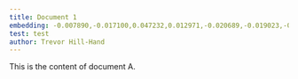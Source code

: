 ```yaml
---
title: Document 1
embedding: -0.007890,-0.017100,0.047232,0.012971,-0.020689,-0.019023,-0.007855,-0.025209,0.039946,0.044567,-0.006904,0.038028,0.025252,0.020619,-0.035816,0.008997,-0.038666,-0.000222,-0.049225,0.000375,-0.033879,-0.016112,-0.066014,-0.013218,-0.016354,0.020837,-0.014626,0.026317,0.077139,0.020728,0.034357,0.039263,0.009018,-0.035258,0.016843,-0.028042,0.059007,-0.057285,0.022079,-0.032214,0.011675,0.003308,0.062476,-0.032570,-0.063900,-0.014111,-0.021636,-0.012074,0.002418,-0.045253,0.016766,0.011186,0.016986,-0.034927,0.015708,-0.012965,-0.004095,-0.047484,-0.018359,0.043864,0.037148,-0.007142,0.018633,-0.046009,-0.021488,0.020254,-0.010087,-0.005320,0.020264,-0.030871,-0.013141,0.005775,-0.010442,-0.022072,-0.018496,0.006484,-0.003948,-0.021966,-0.043623,0.054581,-0.003710,0.020570,0.024892,-0.034799,-0.028839,-0.003996,-0.012649,-0.007274,0.028824,0.004363,0.027503,0.035020,0.002221,0.015628,0.006656,0.047975,-0.009977,0.029832,-0.014185,-0.003224,0.031192,0.052068,-0.000302,0.072278,-0.043351,0.007619,-0.025418,-0.019401,-0.016445,-0.006186,-0.004714,-0.022297,0.010881,-0.020755,-0.027884,0.042506,0.031620,0.014817,-0.016887,0.008428,-0.008470,0.012839,-0.009664,-0.037643,-0.041110,-0.013381,-0.000706,0.055330,-0.039613,0.003142,0.029346,-0.031683,-0.016244,0.061002,0.004602,-0.006967,0.016046,-0.019647,0.022663,-0.029478,-0.010585,0.006219,0.002499,0.066545,0.010074,0.049675,-0.062249,0.022474,-0.047082,0.055008,-0.000389,-0.006121,0.027624,0.018355,-0.026005,-0.030492,-0.024011,-0.038612,-0.004655,-0.039007,-0.036472,0.006368,-0.031779,0.011852,-0.046292,0.060014,-0.018189,-0.024432,-0.033534,-0.026148,0.014689,-0.000543,-0.014451,-0.007878,0.004838,-0.010456,0.016214,0.036233,0.043290,0.023486,-0.009556,0.013375,0.046095,0.019510,-0.027221,0.008446,-0.028469,-0.025509,-0.005605,-0.015755,-0.001709,0.053342,-0.026057,0.004355,0.037674,-0.018058,-0.077908,0.002674,-0.016592,-0.057798,-0.041903,-0.039207,0.007147,0.017222,-0.004682,-0.008445,0.022811,0.046630,-0.041416,0.006445,0.067309,0.021621,-0.021743,0.006790,0.020768,-0.023015,-0.033600,0.023664,-0.031728,0.013282,0.008245,0.008297,0.007232,0.033742,-0.004199,0.019105,0.027840,0.056721,-0.040853,-0.002689,-0.009646,0.035669,-0.003356,0.044196,0.028191,0.012515,0.019873,0.032189,0.011443,0.026306,-0.004905,0.007528,0.072509,0.000180,0.043018,0.029824,0.005188,-0.009647,0.028637,-0.013911,-0.017469,0.036617,0.013707,0.001532,-0.006397,-0.014496,0.025363,0.032690,-0.049988,-0.054113,0.025487,0.033894,-0.006863,0.040807,-0.033389,-0.008918,0.021094,-0.029164,0.020727,-0.041597,-0.013717,-0.018493,-0.086034,0.005295,-0.013992,0.022660,0.027084,-0.081109,0.031924,-0.019651,-0.020429,-0.003467,-0.034577,0.020813,0.005465,-0.007904,-0.012093,0.006347,-0.036265,0.021053,0.016663,-0.035973,-0.043090,-0.017364,0.025555,0.011142,0.004256,0.034616,0.021016,-0.052068,-0.023659,-0.049407,0.010881,-0.004277,-0.044844,0.018104,-0.004040,-0.003216,-0.006851,0.017279,0.002303,0.038138,-0.010005,0.027034,-0.037304,0.020003,-0.015680,0.020717,0.008633,-0.032158,0.002312,0.014648,-0.008135,-0.047714,0.016498,-0.005908,0.066687,-0.087096,0.008319,-0.024443,-0.067649,-0.035366,0.009272,0.000153,-0.000086,0.038533,-0.036835,-0.052230,0.022503,-0.022789,0.021534,-0.071119,0.028886,0.016707,-0.043998,0.048337,-0.012046,0.001781,0.046004,-0.009959,-0.002337,0.031706,0.024847,0.017438,-0.000233,0.024690,-0.019130,0.023419,-0.003516,-0.014114,0.002947,0.038696,0.007723,-0.031329,-0.017576,-0.002759,-0.032194,-0.002598,0.004167,-0.083431,0.057552,0.003405,-0.041375,0.006632,-0.035409,-0.011598,0.069951,-0.047142,0.045732,-0.075100,0.002687,-0.005804,0.036676,0.043657,0.029494,0.041255,0.028910,-0.001011,-0.009580,-0.051461,-0.004281,-0.016537,0.026638,-0.001875,-0.037462,-0.057002,0.059688,0.042155,0.020670,0.022768,0.017952,0.004118,0.029670,0.013523,-0.029591,-0.010218,-0.015117,0.067922,-0.040541,0.018865,-0.018813,0.007418,-0.027514,-0.009910,0.025272,0.019588,-0.016139,0.006450,0.032892,-0.005703,-0.054342,-0.003651,-0.011143,0.059552,0.039410,-0.022984,0.029680,0.005683,0.020709,-0.006962,-0.042086,-0.038071,0.000115,-0.000198,-0.038477,-0.001172,-0.000271,-0.018064,0.018170,-0.017383,0.054549,0.023541,-0.015694,0.012977,-0.019960,-0.019761,0.029834,0.016080,0.004758,-0.016115,0.010231,-0.036028,0.022183,-0.036598,0.000728,0.038000,0.034648,-0.010156,0.004444,-0.021917,-0.001488,0.005869,-0.003631,-0.023840,-0.024728,0.052013,-0.015293,-0.029371,0.031976,0.007935,0.003410,-0.002526,0.018601,-0.026081,-0.014597,-0.022242,-0.005754,-0.010288,-0.008994,-0.011363,-0.012139,0.004814,-0.032701,0.018102,-0.040855,-0.030677,-0.025065,-0.016715,-0.021411,-0.037469,0.052075,0.017163,-0.002465,-0.027640,-0.059167,-0.038588,-0.055254,-0.039948,-0.027391,-0.018328,0.074161,-0.019680,-0.009477,-0.012920,-0.012472,0.035134,-0.030026,0.004084,0.012652,0.024397,0.000696,0.021008,0.011853,0.015116,-0.000113,0.007988,0.013483,-0.033111,-0.014920,0.033701,0.039669,-0.034552,-0.023881,0.001162,-0.023248,0.028728,0.073722,-0.017416,-0.010398,-0.024525,-0.026814,0.011631,-0.009625,-0.038029,0.042045,0.026915,0.009971,0.047415,0.000869,0.001061,-0.073198,0.007224,-0.002411,0.008449,0.006783,-0.023448,-0.015365,0.062032,0.012499,0.038821,-0.013797,-0.018350,0.006958,0.048746,-0.025301,0.007359,0.022065,0.031316,0.007036,0.034217,-0.001994,0.067428,-0.017320,-0.018664,0.004078,-0.021584,-0.029371,0.013835,0.010420,-0.031400,-0.013464,-0.043815,0.035419,0.002947,-0.039974,-0.067923,-0.010851,-0.050366,-0.034797,0.024399,0.008320,-0.039663,-0.031608,0.015744,0.019418,-0.042427,0.026707,0.078167,-0.004769,-0.042024,-0.039180,0.016052,0.010458,-0.015836,-0.008490,0.020897,-0.019732,-0.003933,-0.015822,0.004192,-0.033576,0.007573,0.037470,0.001991,0.025347,0.005964,-0.021364,-0.017471,0.046424,0.013239,-0.020135,-0.010694,-0.007750,0.030446,0.006286,-0.006650,0.006466,-0.035020,0.060443,-0.006093,-0.024575,0.023583,0.060862,-0.026408,0.005780,-0.026611,-0.025248,-0.011623,-0.070157,0.013322,0.024304,-0.029567,0.001166,-0.028139,0.006695,0.009891,0.004696,-0.000442,0.027689,0.008496,0.038181,-0.016090,0.003395,-0.004769,0.030874,0.028115,-0.013987,0.028710,0.016945,-0.013350,0.025070,-0.020201,0.033994,-0.051226,-0.040048,0.073465,-0.002655,-0.025592,-0.006405,0.011103,0.041496,0.011665,-0.049729,-0.028179,0.041102,-0.031574,0.018868,-0.051186,-0.042530,-0.042809,0.028831,-0.037309,-0.012824,0.004091,0.022839,0.004505,-0.001921,-0.019653,0.086028,-0.031665,0.031487,0.019015,0.015414,-0.010633,-0.051121,-0.015154,0.008964,-0.016271,-0.020978,0.025226,-0.011209,-0.021081,0.023816,0.043062,0.003943,-0.019386,-0.031664,0.012232,0.013238,-0.010201,-0.005340,0.013829,-0.026922,-0.010718,0.003106,-0.063273,-0.025226,0.028236,0.055958,0.003463,-0.018762,-0.058059,-0.032981,-0.042988,-0.051501,0.013856,0.017563,0.026790,-0.028235,-0.016128,0.034946,0.015893,0.044337,-0.001918,-0.013453,0.037065,-0.016998,0.013491,0.013839,0.030692,-0.006933,-0.035602,-0.000724,-0.016086,0.047002,-0.021220,0.005849,-0.017367,0.031578,-0.000077,0.038108,0.023113,-0.022999,-0.018230,-0.024972,-0.029866,-0.025332,-0.020209,-0.058708,0.020376,-0.025192,-0.012634,-0.030451,-0.036754,0.014690,0.056586,-0.011905,-0.042841,0.008686,-0.024771,0.021032,-0.043387,0.013594,-0.002171,0.034101,-0.028646,-0.039010,0.061986,0.009790,0.013662,0.009514,-0.024736,-0.023983,-0.019606,-0.020404,0.014715,0.027537,-0.010464,-0.031598,0.015625,-0.011063,-0.013991,-0.017635,0.030210,-0.013359,-0.041266,0.005584,0.022616,-0.003720,0.041036,-0.018952,0.017721,-0.001132,-0.033901,-0.011427,0.034880,0.051137,-0.016926,-0.024640,-0.003253,0.034906,0.014290,-0.009658,-0.009910,-0.011263,0.001263,-0.023274,-0.012322,-0.018142,-0.002294,-0.037437,0.028045,-0.030558,-0.067914,-0.035292,-0.032095,0.067161,-0.063631,0.006867,-0.063190,-0.009002,0.009711,0.043129,0.017845,0.020493,0.032773,0.006960,0.023691,0.029085,-0.014075,0.038075,-0.046473,-0.003394,0.028763,0.018571,-0.028560,-0.045316,-0.028198,0.017234,-0.015913,-0.015694,0.023391,-0.026170,-0.013122,-0.043890,0.000822,-0.037634,0.040891,0.058787,-0.048275,-0.018993,0.049868,0.032318,0.024559,-0.008803,0.058234,0.033320,0.038992,0.026900,-0.034810,-0.031032,0.013955,0.005631,-0.016196,0.012492,-0.065711,-0.033852,-0.004162,0.009895,-0.012312,0.033644,0.008330,-0.020275,-0.004231,0.006630,-0.039134,-0.015815,-0.009638,0.033247,-0.008135,0.006672,-0.006786,-0.014011,0.013851,-0.021357,0.043001,0.022685,0.006822,-0.026746,-0.097703,0.038099,-0.012166,-0.018709,-0.028434,-0.005061,0.014044,0.050868,-0.014323,-0.057489,-0.016826,0.011720,0.053937,0.006910,0.087980,0.035859,0.033723,0.034780,0.019837,0.064021,-0.016753,-0.015718,-0.062633,-0.003875,0.028053,-0.031134,0.029835,0.091739,-0.019315,0.018916,-0.023889,0.008785,-0.015156,0.006540,-0.039057,0.038528,-0.010673,0.013701,0.010319,-0.052525,0.262944,0.050879,0.009210,-0.015822,0.015147,0.037261,0.044001,-0.042159,0.027536,-0.009970,0.033409,-0.001704,-0.026826,0.024791,0.021358,0.057272,-0.063516,-0.016536,0.000744,-0.027125,-0.049560,-0.020019,-0.024762,0.030320,-0.007631,0.012212,0.035033,-0.012520,0.025244,-0.026530,-0.047514,-0.022207,0.021463,-0.066259,-0.043910,-0.008793,-0.012222,-0.028949,-0.008267,0.017196,-0.043938,0.042327,0.061808,-0.023288,0.039942,0.048133,-0.001665,0.058907,0.028574,-0.026303,0.032210,0.021077,0.030721,-0.024816,-0.012434,-0.000276,0.044658,0.021067,-0.000457,0.017330,0.006846,0.015939,0.031787,0.006975,-0.047232,-0.008960,0.016216,0.072167,0.039200,0.001770,0.009706,-0.032267,-0.015414,-0.044037,0.050332,0.018991,-0.058263,0.013180,0.018669,-0.033444,-0.022213,-0.016449,0.000251,-0.000241,-0.009168,0.056398,-0.024055,-0.018659,-0.011117,0.022656,0.003805,0.041750,-0.006177,0.027786,0.010000
test: test
author: Trevor Hill-Hand
---
```

This is the content of document A.